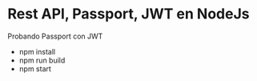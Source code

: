 # Rest API, Passport, JWT en NodeJs

Probando Passport con JWT

- npm install
- npm run build
- npm start
